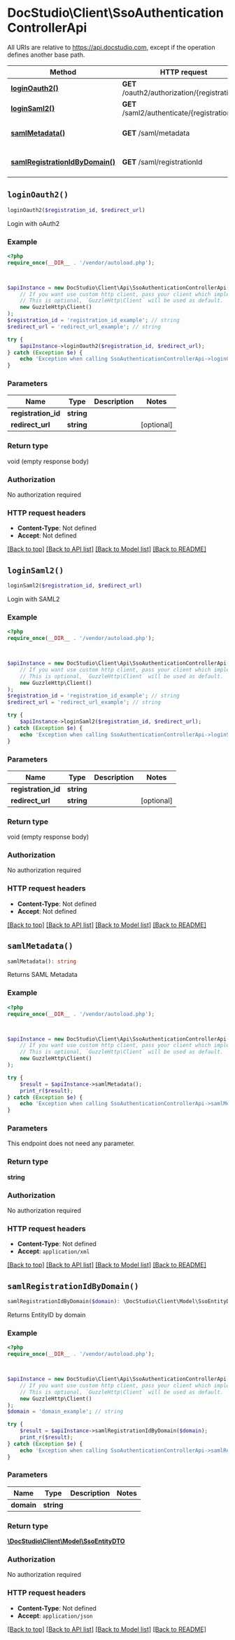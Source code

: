 # DocStudio\Client\SsoAuthenticationControllerApi

All URIs are relative to https://api.docstudio.com, except if the operation defines another base path.

| Method | HTTP request | Description |
| ------------- | ------------- | ------------- |
| [**loginOauth2()**](SsoAuthenticationControllerApi.md#loginOauth2) | **GET** /oauth2/authorization/{registrationId} | Login with oAuth2 |
| [**loginSaml2()**](SsoAuthenticationControllerApi.md#loginSaml2) | **GET** /saml2/authenticate/{registrationId} | Login with SAML2 |
| [**samlMetadata()**](SsoAuthenticationControllerApi.md#samlMetadata) | **GET** /saml/metadata | Returns SAML Metadata |
| [**samlRegistrationIdByDomain()**](SsoAuthenticationControllerApi.md#samlRegistrationIdByDomain) | **GET** /saml/registrationId | Returns EntityID by domain |


## `loginOauth2()`

```php
loginOauth2($registration_id, $redirect_url)
```

Login with oAuth2

### Example

```php
<?php
require_once(__DIR__ . '/vendor/autoload.php');



$apiInstance = new DocStudio\Client\Api\SsoAuthenticationControllerApi(
    // If you want use custom http client, pass your client which implements `GuzzleHttp\ClientInterface`.
    // This is optional, `GuzzleHttp\Client` will be used as default.
    new GuzzleHttp\Client()
);
$registration_id = 'registration_id_example'; // string
$redirect_url = 'redirect_url_example'; // string

try {
    $apiInstance->loginOauth2($registration_id, $redirect_url);
} catch (Exception $e) {
    echo 'Exception when calling SsoAuthenticationControllerApi->loginOauth2: ', $e->getMessage(), PHP_EOL;
}
```

### Parameters

| Name | Type | Description  | Notes |
| ------------- | ------------- | ------------- | ------------- |
| **registration_id** | **string**|  | |
| **redirect_url** | **string**|  | [optional] |

### Return type

void (empty response body)

### Authorization

No authorization required

### HTTP request headers

- **Content-Type**: Not defined
- **Accept**: Not defined

[[Back to top]](#) [[Back to API list]](../../README.md#endpoints)
[[Back to Model list]](../../README.md#models)
[[Back to README]](../../README.md)

## `loginSaml2()`

```php
loginSaml2($registration_id, $redirect_url)
```

Login with SAML2

### Example

```php
<?php
require_once(__DIR__ . '/vendor/autoload.php');



$apiInstance = new DocStudio\Client\Api\SsoAuthenticationControllerApi(
    // If you want use custom http client, pass your client which implements `GuzzleHttp\ClientInterface`.
    // This is optional, `GuzzleHttp\Client` will be used as default.
    new GuzzleHttp\Client()
);
$registration_id = 'registration_id_example'; // string
$redirect_url = 'redirect_url_example'; // string

try {
    $apiInstance->loginSaml2($registration_id, $redirect_url);
} catch (Exception $e) {
    echo 'Exception when calling SsoAuthenticationControllerApi->loginSaml2: ', $e->getMessage(), PHP_EOL;
}
```

### Parameters

| Name | Type | Description  | Notes |
| ------------- | ------------- | ------------- | ------------- |
| **registration_id** | **string**|  | |
| **redirect_url** | **string**|  | [optional] |

### Return type

void (empty response body)

### Authorization

No authorization required

### HTTP request headers

- **Content-Type**: Not defined
- **Accept**: Not defined

[[Back to top]](#) [[Back to API list]](../../README.md#endpoints)
[[Back to Model list]](../../README.md#models)
[[Back to README]](../../README.md)

## `samlMetadata()`

```php
samlMetadata(): string
```

Returns SAML Metadata

### Example

```php
<?php
require_once(__DIR__ . '/vendor/autoload.php');



$apiInstance = new DocStudio\Client\Api\SsoAuthenticationControllerApi(
    // If you want use custom http client, pass your client which implements `GuzzleHttp\ClientInterface`.
    // This is optional, `GuzzleHttp\Client` will be used as default.
    new GuzzleHttp\Client()
);

try {
    $result = $apiInstance->samlMetadata();
    print_r($result);
} catch (Exception $e) {
    echo 'Exception when calling SsoAuthenticationControllerApi->samlMetadata: ', $e->getMessage(), PHP_EOL;
}
```

### Parameters

This endpoint does not need any parameter.

### Return type

**string**

### Authorization

No authorization required

### HTTP request headers

- **Content-Type**: Not defined
- **Accept**: `application/xml`

[[Back to top]](#) [[Back to API list]](../../README.md#endpoints)
[[Back to Model list]](../../README.md#models)
[[Back to README]](../../README.md)

## `samlRegistrationIdByDomain()`

```php
samlRegistrationIdByDomain($domain): \DocStudio\Client\Model\SsoEntityDTO
```

Returns EntityID by domain

### Example

```php
<?php
require_once(__DIR__ . '/vendor/autoload.php');



$apiInstance = new DocStudio\Client\Api\SsoAuthenticationControllerApi(
    // If you want use custom http client, pass your client which implements `GuzzleHttp\ClientInterface`.
    // This is optional, `GuzzleHttp\Client` will be used as default.
    new GuzzleHttp\Client()
);
$domain = 'domain_example'; // string

try {
    $result = $apiInstance->samlRegistrationIdByDomain($domain);
    print_r($result);
} catch (Exception $e) {
    echo 'Exception when calling SsoAuthenticationControllerApi->samlRegistrationIdByDomain: ', $e->getMessage(), PHP_EOL;
}
```

### Parameters

| Name | Type | Description  | Notes |
| ------------- | ------------- | ------------- | ------------- |
| **domain** | **string**|  | |

### Return type

[**\DocStudio\Client\Model\SsoEntityDTO**](../Model/SsoEntityDTO.md)

### Authorization

No authorization required

### HTTP request headers

- **Content-Type**: Not defined
- **Accept**: `application/json`

[[Back to top]](#) [[Back to API list]](../../README.md#endpoints)
[[Back to Model list]](../../README.md#models)
[[Back to README]](../../README.md)
